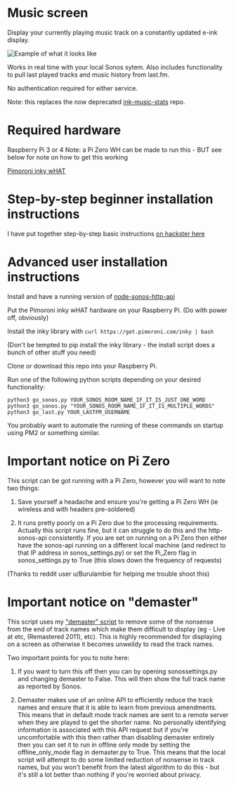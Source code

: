 # Music screen

Display your currently playing music track on a constantly updated e-ink display.

![Example of what it looks like](https://user-images.githubusercontent.com/25515609/84579142-7e744b00-adc3-11ea-8c77-584094464639.jpg)

Works in real time with your local Sonos sytem. Also includes functionality to pull last played tracks and music history from last.fm.

No authentication required for either service.

Note: this replaces the now deprecated [ink-music-stats](https://github.com/hankhank10/ink-music-stats) repo.

# Required hardware

Raspberry Pi 3 or 4
Note: a Pi Zero WH can be made to run this - BUT see below for note on how to get this working

[Pimoroni inky wHAT](https://shop.pimoroni.com/products/inky-what?variant=21214020436051)

# Step-by-step beginner installation instructions

I have put together step-by-step basic instructions [on hackster here](https://www.hackster.io/mark-hank/currently-playing-music-on-e-ink-display-310645)

# Advanced user installation instructions

Install and have a running version of [node-sonos-http-api](https://github.com/jishi/node-sonos-http-api)

Put the Pimoroni inky wHAT hardware on your Raspberry Pi. (Do with power off, obviously)

Install the inky library with
```curl https://get.pimoroni.com/inky | bash```

(Don't be tempted to pip install the inky library - the install script does a bunch of other stuff you need)

Clone or download this repo into your Raspberry Pi.

Run one of the following python scripts depending on your desired functionality:

```
python3 go_sonos.py YOUR_SONOS_ROOM_NAME_IF_IT_IS_JUST_ONE_WORD
python3 go_sonos.py "YOUR_SONOS_ROOM_NAME_IF_IT_IS_MULTIPLE_WORDS"
python3 go_last.py YOUR_LASTFM_USERNAME
```

You probably want to automate the running of these commands on startup using PM2 or something similar.

# Important notice on Pi Zero

This script can be got running with a Pi Zero, however you will want to note two things:

1. Save yourself a headache and ensure you're getting a Pi Zero WH (ie wireless and with headers pre-soldered)

2. It runs pretty poorly on a Pi Zero due to the processing requirements. Actually this script runs fine, but it can struggle to do this and the http-sonos-api consistently. If you are set on running on a Pi Zero then either have the sonos-api running on a different local machine (and redirect to that IP address in sonos_settings.py) or set the Pi_Zero flag in sonos_settings.py to True (this slows down the frequency of requests)

(Thanks to reddit user u/Burulambie for helping me trouble shoot this)

# Important notice on "demaster"

This script uses my ["demaster" script](https://github.com/hankhank10/demaster) to remove some of the nonsense from the end of track names which make them difficult to display (eg - Live at etc, (Remastered 2011), etc). This is highly recommended for displaying on a screen as otherwise it becomes unweildy to read the track names.

Two important points for you to note here:

1. If you want to turn this off then you can by opening sonossettings.py and changing demaster to False. This will then show the full track name as reported by Sonos.

2. Demaster makes use of an online API to efficiently reduce the track names and ensure that it is able to learn from previous amendments. This means that in default mode track names are sent to a remote server when they are played to get the shorter name. No personally identifying information is associated with this API request but if you're uncomfortable with this then rather than disabling demaster entirely then you can set it to run in offline only mode by setting the offline_only_mode flag in demaster.py to True.  This means that the local script will attempt to do some limited reduction of nonsense in track names, but you won't benefit from the latest algorithm to do this - but it's still a lot better than nothing if you're worried about privacy.
